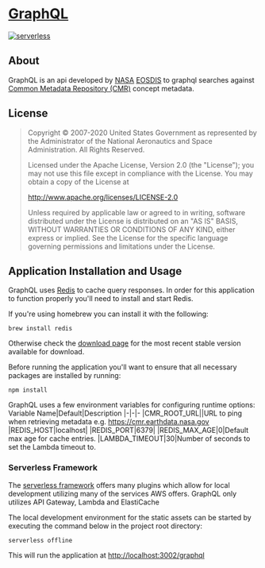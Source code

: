 # [GraphQL](https://cmr.earthdata.nasa.gov/graphql)

[![serverless](http://public.serverless.com/badges/v3.svg)](http://www.serverless.com)

## About
GraphQL is an api developed by [NASA](http://nasa.gov) [EOSDIS](https://earthdata.nasa.gov) to graphql searches against [Common Metadata Repository (CMR)](https://cmr.earthdata.nasa.gov/search/) concept metadata.

## License

> Copyright © 2007-2020 United States Government as represented by the Administrator of the National Aeronautics and Space Administration. All Rights Reserved.
>
> Licensed under the Apache License, Version 2.0 (the "License"); you may not use this file except in compliance with the License.
> You may obtain a copy of the License at
>
>    http://www.apache.org/licenses/LICENSE-2.0
>
>Unless required by applicable law or agreed to in writing, software distributed under the License is distributed on an "AS IS" BASIS,
>WITHOUT WARRANTIES OR CONDITIONS OF ANY KIND, either express or implied. See the License for the specific language governing permissions and limitations under the License.

## Application Installation and Usage

GraphQL uses [Redis](https://redis.io/) to cache query responses. In order for this application to function properly you'll need to install and start Redis.

If you're using homebrew you can install it with the following:

    brew install redis
    
Otherwise check the [download page](https://redis.io/download) for the most recent stable version available for download.

Before running the application you'll want to ensure that all necessary packages are installed by running:

    npm install
    
GraphQL uses a few environment variables for configuring runtime options:
Variable Name|Default|Description
|-|-|-
|CMR_ROOT_URL||URL to ping when retrieving metadata e.g. https://cmr.earthdata.nasa.gov
|REDIS_HOST|localhost|
|REDIS_PORT|6379|
|REDIS_MAX_AGE|0|Default max age for cache entries.
|LAMBDA_TIMEOUT|30|Number of seconds to set the Lambda timeout to.

### Serverless Framework

The [serverless framework](https://serverless.com/framework/docs/providers/aws/) offers many plugins which allow for local development utilizing many of the services AWS offers. GraphQL only utilizes API Gateway, Lambda and ElastiCache

The local development environment for the static assets can be started by executing the command below in the project root directory:

    serverless offline

This will run the application at [http://localhost:3002/graphql](http://localhost:3002/graphql)
